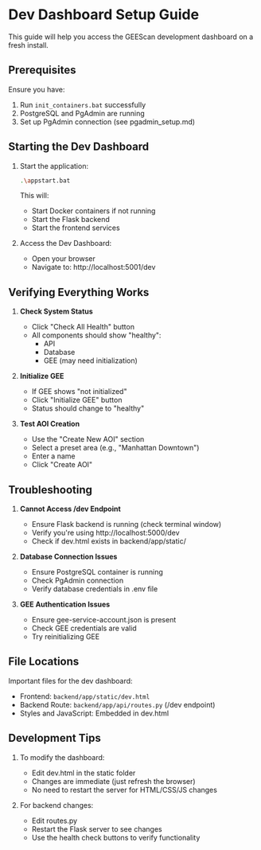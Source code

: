 # Dev Dashboard Setup Guide

This guide will help you access the GEEScan development dashboard on a fresh install.

## Prerequisites

Ensure you have:
1. Run `init_containers.bat` successfully
2. PostgreSQL and PgAdmin are running
3. Set up PgAdmin connection (see pgadmin_setup.md)

## Starting the Dev Dashboard

1. Start the application:
   ```bash
   .\appstart.bat
   ```
   This will:
   - Start Docker containers if not running
   - Start the Flask backend
   - Start the frontend services

2. Access the Dev Dashboard:
   - Open your browser
   - Navigate to: http://localhost:5001/dev

## Verifying Everything Works

1. **Check System Status**
   - Click "Check All Health" button
   - All components should show "healthy":
     - API
     - Database
     - GEE (may need initialization)

2. **Initialize GEE**
   - If GEE shows "not initialized"
   - Click "Initialize GEE" button
   - Status should change to "healthy"

3. **Test AOI Creation**
   - Use the "Create New AOI" section
   - Select a preset area (e.g., "Manhattan Downtown")
   - Enter a name
   - Click "Create AOI"

## Troubleshooting

1. **Cannot Access /dev Endpoint**
   - Ensure Flask backend is running (check terminal window)
   - Verify you're using http://localhost:5000/dev
   - Check if dev.html exists in backend/app/static/

2. **Database Connection Issues**
   - Ensure PostgreSQL container is running
   - Check PgAdmin connection
   - Verify database credentials in .env file

3. **GEE Authentication Issues**
   - Ensure gee-service-account.json is present
   - Check GEE credentials are valid
   - Try reinitializing GEE

## File Locations

Important files for the dev dashboard:
- Frontend: `backend/app/static/dev.html`
- Backend Route: `backend/app/api/routes.py` (/dev endpoint)
- Styles and JavaScript: Embedded in dev.html

## Development Tips

1. To modify the dashboard:
   - Edit dev.html in the static folder
   - Changes are immediate (just refresh the browser)
   - No need to restart the server for HTML/CSS/JS changes

2. For backend changes:
   - Edit routes.py
   - Restart the Flask server to see changes
   - Use the health check buttons to verify functionality
